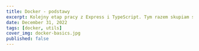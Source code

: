 ```yaml
---
title: Docker - podstawy
excerpt: Kolejny etap pracy z Express i TypeScript. Tym razem skupiam się na podłączeniu i zaadaptowaniu w aplikacji bazy MongoDB.
date: December 31, 2022
tags: [docker, utils]
cover_img: docker-basics.jpg
published: false
---
```

